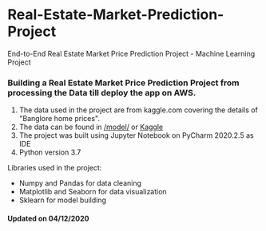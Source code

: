 # Real-Estate-Market-Prediction-Project
End-to-End Real Estate Market Price Prediction Project - Machine Learning Project

### Building a Real Estate Market Price Prediction Project from processing the Data till deploy the app on AWS.
1. The data used in the project are from kaggle.com covering the details of "Banglore home prices".
1. The data can be found in [/model/](https://github.com/sakuragi97/Real-Estate-Market-Prediction-Project/tree/master/model) or [Kaggle](https://www.kaggle.com/amitabhajoy/bengaluru-house-price-data)
1. The project was built using Jupyter Notebook on PyCharm 2020.2.5 as IDE
1. Python version 3.7

Libraries used in the project:

* Numpy and Pandas for data cleaning
* Matplotlib and Seaborn for data visualization
* Sklearn for model building

#### Updated on 04/12/2020
